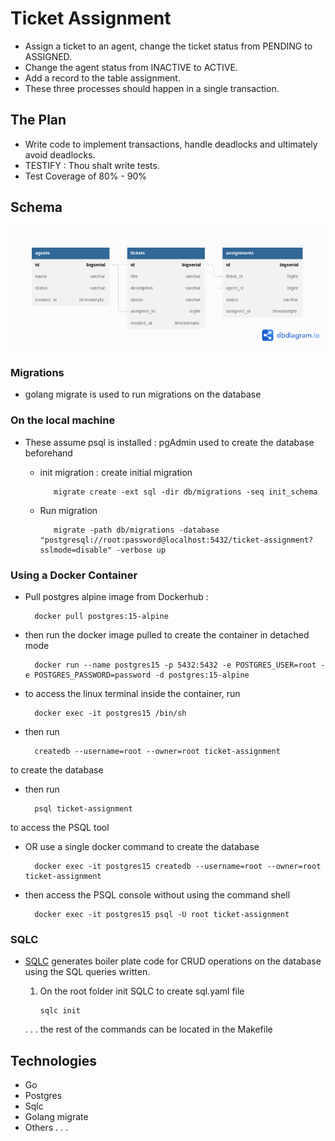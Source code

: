 # Ticket Assignment

- Assign a ticket to an agent, change the ticket status from PENDING to ASSIGNED.
- Change the agent status from INACTIVE to ACTIVE.
- Add a record to the table assignment.
- These three processes should happen in a single transaction.

## The Plan

- Write code to implement transactions, handle deadlocks and ultimately avoid deadlocks.
- TESTIFY : Thou shalt write tests.
- Test Coverage of 80% - 90%

## Schema

![simple-tickets](./Simple%20Tickets.png)

### Migrations

- golang migrate is used to run migrations on the database

### On the local machine

- These assume psql is installed : pgAdmin used to create the database beforehand

  - init migration : create initial migration

           migrate create -ext sql -dir db/migrations -seq init_schema

  - Run migration

           migrate -path db/migrations -database "postgresql://root:password@localhost:5432/ticket-assignment?sslmode=disable" -verbose up

### Using a Docker Container

- Pull postgres alpine image from Dockerhub :

        docker pull postgres:15-alpine

- then run the docker image pulled to create the container in detached mode

        docker run --name postgres15 -p 5432:5432 -e POSTGRES_USER=root -e POSTGRES_PASSWORD=password -d postgres:15-alpine

- to access the linux terminal inside the container, run

        docker exec -it postgres15 /bin/sh

- then run

        createdb --username=root --owner=root ticket-assignment

to create the database

- then run

        psql ticket-assignment

to access the PSQL tool

- OR use a single docker command to create the database

        docker exec -it postgres15 createdb --username=root --owner=root ticket-assignment

- then access the PSQL console without using the command shell

        docker exec -it postgres15 psql -U root ticket-assignment

### SQLC

- [SQLC](https://github.com/kyleconroy/sqlc/tree/v1.4.0) generates boiler plate code for CRUD operations on the database using the SQL queries written.

  1.  On the root folder init SQLC to create sql.yaml file

          sqlc init

  . . . the rest of the commands can be located in the Makefile

## Technologies

- Go
- Postgres
- Sqlc
- Golang migrate
- Others . . .
